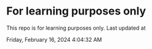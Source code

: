 # For learning purposes only
This repo is for learning purposes only.
Last updated at

Friday, February 16, 2024 4:04:32 AM

